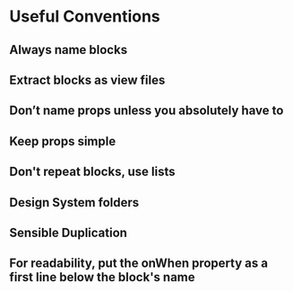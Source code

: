 # Useful Conventions
## Always name blocks
## Extract blocks as view files
## Don’t name props unless you absolutely have to
## Keep props simple
## Don't repeat blocks, use lists
## Design System folders
## Sensible Duplication
## For readability, put the onWhen property as a first line below the block's name
